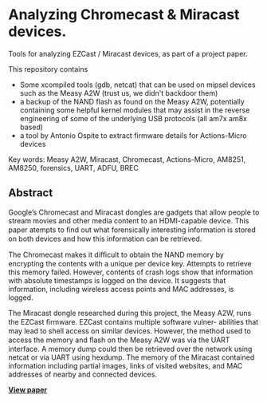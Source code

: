Analyzing Chromecast & Miracast devices.
========

Tools for analyzing EZCast / Miracast devices, as part of a project paper.

This repository contains 
  - Some xcompiled tools (gdb, netcat) that can be used on mipsel devices such as the Measy A2W (trust us, we didn't backdoor them)
  - a backup of the NAND flash as found on the Measy A2W, potentially containing some helpful kernel modules that may assist in the reverse engineering of some of the underlying USB protocols (all am7x am8x based)
  - a tool by Antonio Ospite to extract firmware details for Actions-Micro devices

Key words: Measy A2W, Miracast, Chromecast, Actions-Micro, AM8251, AM8250, forensics, UART, ADFU, BREC

## Abstract

Google’s Chromecast and Miracast dongles are gadgets that allow
people to stream movies and other media content to an HDMI-capable
device. This paper atempts to ﬁnd out what forensically interesting
information is stored on both devices and how this information can be
retrieved.

The Chromecast makes it diﬃcult to obtain the NAND memory by
encrypting the contents with a unique per device key. Attempts to
retrieve this memory failed. However, contents of crash logs show
that information with absolute timestamps is logged on the device. It
suggests that information, including wireless access points and MAC
addresses, is logged.

The Miracast dongle researched during this project, the Measy A2W, runs the EZCast ﬁrmware. EZCast contains multiple software vulner- abilities that may lead to shell access on similar devices. However, the method used to access the memory and ﬂash on the Measy A2W was via the UART interface. A memory dump could then be retrieved over the network using netcat or via UART using hexdump. The memory of the Miracast contained information including partial images, links of visited websites, and MAC addresses of nearby and connected devices.

**[View paper](https://github.com/c3c/miracast/blob/master/deliverables/paper.pdf?raw=true)**
